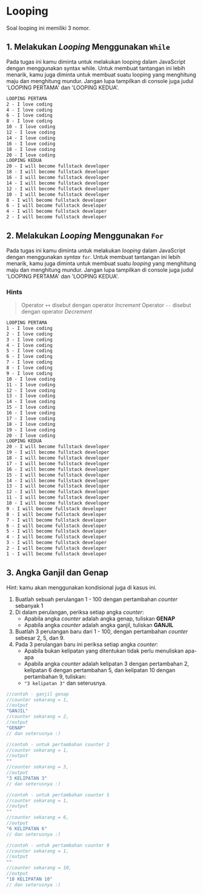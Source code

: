 # Looping

Soal looping ini memiliki 3 nomor.

## 1. Melakukan *Looping* Menggunakan `While`

Pada tugas ini kamu diminta untuk melakukan looping dalam JavaScript dengan menggunakan syntax while. Untuk membuat tantangan ini lebih menarik, kamu juga diminta untuk membuat suatu looping yang menghitung maju dan menghitung mundur. Jangan lupa tampilkan di console juga judul 'LOOPING PERTAMA' dan 'LOOPING KEDUA'.

```md
LOOPING PERTAMA
2 - I love coding
4 - I love coding
6 - I love coding
8 - I love coding
10 - I love coding
12 - I love coding
14 - I love coding
16 - I love coding
18 - I love coding
20 - I love coding
LOOPING KEDUA
20 - I will become fullstack developer
18 - I will become fullstack developer                                                                              
16 - I will become fullstack developer
14 - I will become fullstack developer
12 - I will become fullstack developer
10 - I will become fullstack developer
8 - I will become fullstack developer
6 - I will become fullstack developer
4 - I will become fullstack developer
2 - I will become fullstack developer
```

## 2. Melakukan *Looping* Menggunakan `For`

Pada tugas ini kamu diminta untuk melakukan *looping* dalam JavaScript dengan menggunakan *syntax* `for`. Untuk membuat tantangan ini lebih menarik, kamu juga diminta untuk membuat suatu *looping* yang menghitung maju dan menghitung mundur. Jangan lupa tampilkan di console juga judul 'LOOPING PERTAMA' dan 'LOOPING KEDUA'.

### Hints

> Operator `++` disebut dengan operator *Increment*
> Operator `--` disebut dengan operator *Decrement*

```md
LOOPING PERTAMA
1 - I love coding
2 - I love coding
3 - I love coding
4 - I love coding
5 - I love coding 
6 - I love coding
7 - I love coding
8 - I love coding
9 - I love coding
10 - I love coding
11 - I love coding
12 - I love coding 
13 - I love coding
14 - I love coding
15 - I love coding
16 - I love coding
17 - I love coding
18 - I love coding
19 - I love coding
20 - I love coding
LOOPING KEDUA
20 - I will become fullstack developer
19 - I will become fullstack developer
18 - I will become fullstack developer
17 - I will become fullstack developer
16 - I will become fullstack developer
15 - I will become fullstack developer
14 - I will become fullstack developer
13 - I will become fullstack developer
12 - I will become fullstack developer
11 - I will become fullstack developer
10 - I will become fullstack developer
9 - I will become fullstack developer
8 - I will become fullstack developer
7 - I will become fullstack developer
6 - I will become fullstack developer
5 - I will become fullstack developer
4 - I will become fullstack developer
3 - I will become fullstack developer
2 - I will become fullstack developer
1 - I will become fullstack developer
```

## 3. Angka Ganjil dan Genap

Hint: kamu akan menggunakan kondisional juga di kasus ini.

1. Buatlah sebuah perulangan 1 - 100 dengan pertambahan *counter* sebanyak 1
2. Di dalam perulangan, periksa setiap angka *counter*:
    - Apabila angka *counter* adalah angka genap, tuliskan **GENAP**
    - Apabila angka *counter* adalah angka ganjil, tuliskan **GANJIL**
3. Buatlah 3 perulangan baru dari 1 - 100, dengan pertambahan *counter* sebesar 2, 5, dan 9.
4. Pada 3 perulangan baru ini periksa setiap angka *counter*:
    - Apabila bukan kelipatan yang ditentukan tidak perlu menuliskan apa-apa
    - Apabila angka *counter* adalah kelipatan 3 dengan pertambahan 2, kelipatan 6 dengan pertambahan 5, dan kelipatan 10 dengan pertambahan 9, tuliskan:
    - `"3 kelipatan 3"` dan seterusnya.

```javascript
//contoh - ganjil genap
//counter sekarang = 1,
//output
"GANJIL"
//counter sekarang = 2,
//output
"GENAP"
// dan seterusnya :)

//contoh - untuk pertambahan counter 2
//counter sekarang = 1, 
//output
"" 
//counter sekarang = 3, 
//output
"3 KELIPATAN 3" 
// dan seterusnya :)

//contoh - untuk pertambahan counter 5
//counter sekarang = 1, 
//output
"" 
//counter sekarang = 6, 
//output
"6 KELIPATAN 6" 
// dan seterusnya :)

//contoh - untuk pertambahan counter 9
//counter sekarang = 1, 
//output
"" 
//counter sekarang = 10, 
//output
"10 KELIPATAN 10" 
// dan seterusnya :)
```
